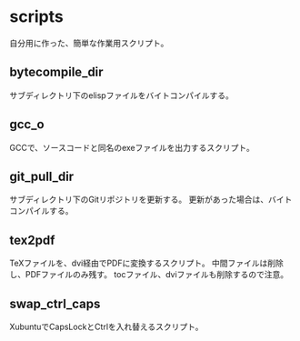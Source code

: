 scripts
=======
自分用に作った、簡単な作業用スクリプト。

bytecompile_dir
---------------
サブディレクトリ下のelispファイルをバイトコンパイルする。

gcc_o
-----
GCCで、ソースコードと同名のexeファイルを出力するスクリプト。

git_pull_dir
------------
サブディレクトリ下のGitリポジトリを更新する。
更新があった場合は、バイトコンパイルする。

tex2pdf
-------
TeXファイルを、dvi経由でPDFに変換するスクリプト。
中間ファイルは削除し、PDFファイルのみ残す。
tocファイル、dviファイルも削除するので注意。

swap_ctrl_caps
--------------
XubuntuでCapsLockとCtrlを入れ替えるスクリプト。
